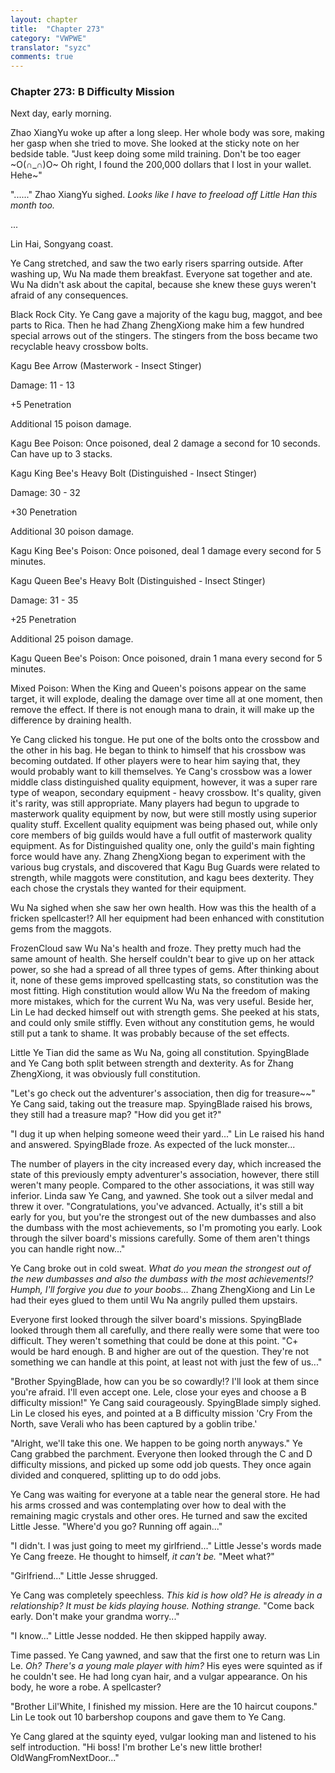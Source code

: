 ```yaml
---
layout: chapter
title:  "Chapter 273"
category: "VWPWE"
translator: "syzc"
comments: true
---
```


### Chapter 273: B Difficulty Mission

Next day, early morning.

Zhao XiangYu woke up after a long sleep. Her whole body was sore, making her gasp when she tried to move. She looked at the sticky note on her bedside table. "Just keep doing some mild training. Don't be too eager ~O(∩_∩)O~ Oh right, I found the 200,000 dollars that I lost in your wallet. Hehe~"

"......" Zhao XiangYu sighed. *Looks like I have to freeload off Little Han this month too.*

...

Lin Hai, Songyang coast.

Ye Cang stretched, and saw the two early risers sparring outside. After washing up, Wu Na made them breakfast. Everyone sat together and ate. Wu Na didn't ask about the capital, because she knew these guys weren't afraid of any consequences.

Black Rock City. Ye Cang gave a majority of the kagu bug, maggot, and bee parts to Rica. Then he had Zhang ZhengXiong make him a few hundred special arrows out of the stingers. The stingers from the boss became two recyclable heavy crossbow bolts.

Kagu Bee Arrow (Masterwork - Insect Stinger)

Damage: 11 - 13

+5 Penetration

Additional 15 poison damage.

Kagu Bee Poison: Once poisoned, deal 2 damage a second for 10 seconds. Can have up to 3 stacks.

Kagu King Bee's Heavy Bolt (Distinguished - Insect Stinger)

Damage: 30 - 32

+30 Penetration

Additional 30 poison damage.

Kagu King Bee's Poison: Once poisoned, deal 1 damage every second for 5 minutes.

Kagu Queen Bee's Heavy Bolt (Distinguished - Insect Stinger)

Damage: 31 - 35

+25 Penetration

Additional 25 poison damage.

Kagu Queen Bee's Poison: Once poisoned, drain 1 mana every second for 5 minutes.

Mixed Poison: When the King and Queen's poisons appear on the same target, it will explode, dealing the damage over time all at one moment, then remove the effect. If there is not enough mana to drain, it will make up the difference by draining health.

Ye Cang clicked his tongue. He put one of the bolts onto the crossbow and the other in his bag. He began to think to himself that his crossbow was becoming outdated. If other players were to hear him saying that, they would probably want to kill themselves. Ye Cang's crossbow was a lower middle class distinguished quality equipment, however, it was a super rare type of weapon, secondary equipment - heavy crossbow. It's quality, given it's rarity, was still appropriate. Many players had begun to upgrade to masterwork quality equipment by now, but were still mostly using superior quality stuff. Excellent quality equipment was being phased out, while only core members of big guilds would have a full outfit of masterwork quality equipment. As for Distinguished quality one, only the guild's main fighting force would have any. Zhang ZhengXiong began to experiment with the various bug crystals, and discovered that Kagu Bug Guards were related to strength, while maggots were constitution, and kagu bees dexterity. They each chose the crystals they wanted for their equipment.

Wu Na sighed when she saw her own health. How was this the health of a fricken spellcaster!? All her equipment had been enhanced with constitution gems from the maggots.

FrozenCloud saw Wu Na's health and froze. They pretty much had the same amount of health. She herself couldn't bear to give up on her attack power, so she had a spread of all three types of gems. After thinking about it, none of these gems improved spellcasting stats, so constitution was the most fitting. High constitution would allow Wu Na the freedom of making more mistakes, which for the current Wu Na, was very useful. Beside her, Lin Le had decked himself out with strength gems. She peeked at his stats, and could only smile stiffly. Even without any constitution gems, he would still put a tank to shame. It was probably because of the set effects.

Little Ye Tian did the same as Wu Na, going all constitution. SpyingBlade and Ye Cang both split between strength and dexterity. As for Zhang ZhengXiong, it was obviously full constitution.

"Let's go check out the adventurer's association, then dig for treasure~~" Ye Cang said, taking out the treasure map. SpyingBlade raised his brows, they still had a treasure map? "How did you get it?"

"I dug it up when helping someone weed their yard..." Lin Le raised his hand and answered. SpyingBlade froze. As expected of the luck monster...

The number of players in the city increased every day, which increased the state of this previously empty adventurer's association, however, there still weren't many people. Compared to the other associations, it was still way inferior. Linda saw Ye Cang, and yawned. She took out a silver medal and threw it over. "Congratulations, you've advanced. Actually, it's still a bit early for you, but you're the strongest out of the new dumbasses and also the dumbass with the most achievements, so I'm promoting you early. Look through the silver board's missions carefully. Some of them aren't things you can handle right now..."

Ye Cang broke out in cold sweat. *What do you mean the strongest out of the new dumbasses and also the dumbass with the most achievements!? Humph, I'll forgive you due to your boobs...* Zhang ZhengXiong and Lin Le had their eyes glued to them until Wu Na angrily pulled them upstairs.

Everyone first looked through the silver board's missions. SpyingBlade looked through them all carefully, and there really were some that were too difficult. They weren't something that could be done at this point. "C+ would be hard enough. B and higher are out of the question. They're not something we can handle at this point, at least not with just the few of us..."

"Brother SpyingBlade, how can you be so cowardly!? I'll look at them since you're afraid. I'll even accept one. Lele, close your eyes and choose a B difficulty mission!" Ye Cang said courageously. SpyingBlade simply sighed. Lin Le closed his eyes, and pointed at a B difficulty mission 'Cry From the North, save Verali who has been captured by a goblin tribe.'

"Alright, we'll take this one. We happen to be going north anyways." Ye Cang grabbed the parchment. Everyone then looked through the C and D difficulty missions, and picked up some odd job quests. They once again divided and conquered, splitting up to do odd jobs. 

Ye Cang was waiting for everyone at a table near the general store. He had his arms crossed and was contemplating over how to deal with the remaining magic crystals and other ores. He turned and saw the excited Little Jesse. "Where'd you go? Running off again..."

"I didn't. I was just going to meet my girlfriend..." Little Jesse's words made Ye Cang freeze. He thought to himself, *it can't be.* "Meet what?"

"Girlfriend..." Little Jesse shrugged.

Ye Cang was completely speechless. *This kid is how old? He is already in a relationship? It must be kids playing house. Nothing strange.* "Come back early. Don't make your grandma worry..."

"I know..." Little Jesse nodded. He then skipped happily away.

Time passed. Ye Cang yawned, and saw that the first one to return was Lin Le. *Oh? There's a young male player with him?* His eyes were squinted as if he couldn't see. He had long cyan hair, and a vulgar appearance. On his body, he wore a robe. A spellcaster?

"Brother Lil'White, I finished my mission. Here are the 10 haircut coupons." Lin Le took out 10 barbershop coupons and gave them to Ye Cang.

Ye Cang glared at the squinty eyed, vulgar looking man and listened to his self introduction. "Hi boss! I'm brother Le's new little brother! OldWangFromNextDoor..."
